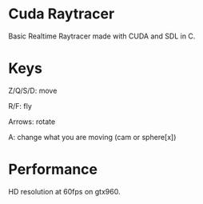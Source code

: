 # Cuda Raytracer
Basic Realtime Raytracer made with CUDA and SDL in C.

# Keys
Z/Q/S/D: move

R/F: fly

Arrows: rotate

A: change what you are moving (cam or sphere[x])

# Performance
HD resolution at 60fps on gtx960.
